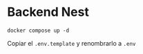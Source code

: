 # Backend Nest

```
docker compose up -d
```
Copiar el ```.env.template``` y renombrarlo a ```.env```